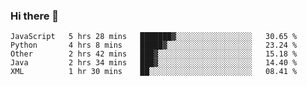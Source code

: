 ### Hi there 👋

<!--START_SECTION:waka-->
```text
JavaScript   5 hrs 28 mins   ███████▓░░░░░░░░░░░░░░░░░   30.65 % 
Python       4 hrs 8 mins    █████▓░░░░░░░░░░░░░░░░░░░   23.24 % 
Other        2 hrs 42 mins   ███▓░░░░░░░░░░░░░░░░░░░░░   15.18 % 
Java         2 hrs 34 mins   ███▓░░░░░░░░░░░░░░░░░░░░░   14.40 % 
XML          1 hr 30 mins    ██░░░░░░░░░░░░░░░░░░░░░░░   08.41 % 
```
<!--END_SECTION:waka-->

<!--
**Abingcbc/Abingcbc** is a ✨ _special_ ✨ repository because its `README.md` (this file) appears on your GitHub profile.

Here are some ideas to get you started:

- 🔭 I’m currently working on ...
- 🌱 I’m currently learning ...
- 👯 I’m looking to collaborate on ...
- 🤔 I’m looking for help with ...
- 💬 Ask me about ...
- 📫 How to reach me: ...
- 😄 Pronouns: ...
- ⚡ Fun fact: ...

![Top Langs](https://github-readme-stats.vercel.app/api/top-langs/?username=abingcbc&count_private=true)
![Abing's github stats](https://github-readme-stats.vercel.app/api?username=abingcbc&count_private=true&show_icons=true&theme=dark)

-->

